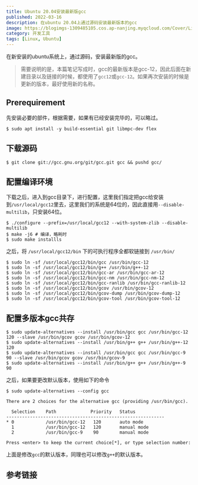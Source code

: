 ```yaml
---
title: Ubuntu 20.04安装最新版gcc
published: 2022-03-16
description: 在ubuntu 20.04上通过源码安装最新版本的gcc
image: https://blogimgs-1309485105.cos.ap-nanjing.myqcloud.com/Cover/Linux/ubuntu.png
category: 开发工具
tags: [Linux, Ubuntu]
---
```


在新安装的ubuntu系统上，通过源码，安装最新版的gcc。

> 需要说明的是，本篇笔记写成时，gcc的最新版本是gcc-12，因此后面在新建目录以及链接的时候，都使用了`gcc12`或`gcc-12`。如果再次安装的时候是更新的版本，最好使用新的名称。

## Prerequirement

先安装必要的部件，根据需要，如果有已经安装完毕的，可以略过。

```shell
$ sudo apt install -y build-essential git libmpc-dev flex
```

## 下载源码

```shell
$ git clone git://gcc.gnu.org/git/gcc.git gcc && pushd gcc/
```

## 配置编译环境

下载之后，进入到gcc目录下，进行配置，这里我们指定把gcc给安装到`/usr/local/gcc12`里去，这里我们的系统是64位的，因此直接用`--disable-multilib`，只安装64位。

```shell
$ ./configure --prefix=/usr/local/gcc12 --with-system-zlib --disable-multilib
$ make -j6 # 编译，略耗时
$ sudo make installls 
```

之后，将 `/usr/local/gcc12/bin` 下的可执行程序全都软链接到 `/usr/bin/`

```shell
$ sudo ln -sf /usr/local/gcc12/bin/gcc /usr/bin/gcc-12
$ sudo ln -sf /usr/local/gcc12/bin/g++ /usr/bin/g++-12
$ sudo ln -sf /usr/local/gcc12/bin/gcc-ar /usr/bin/gcc-ar-12
$ sudo ln -sf /usr/local/gcc12/bin/gcc-nm /usr/bin/gcc-nm-12
$ sudo ln -sf /usr/local/gcc12/bin/gcc-ranlib /usr/bin/gcc-ranlib-12
$ sudo ln -sf /usr/local/gcc12/bin/gcov /usr/bin/gcov-12
$ sudo ln -sf /usr/local/gcc12/bin/gcov-dump /usr/bin/gcov-dump-12
$ sudo ln -sf /usr/local/gcc12/bin/gcov-tool /usr/bin/gcov-tool-12
```

## 配置多版本gcc共存

```shell
$ sudo update-alternatives --install /usr/bin/gcc gcc /usr/bin/gcc-12 120 --slave /usr/bin/gcov gcov /usr/bin/gcov-12
$ sudo update-alternatives --install /usr/bin/g++ g++ /usr/bin/g++-12 120
$ sudo update-alternatives --install /usr/bin/gcc gcc /usr/bin/gcc-9 90 --slave /usr/bin/gcov gcov /usr/bin/gcov-9
$ sudo update-alternatives --install /usr/bin/g++ g++ /usr/bin/g++-9 90
```

之后，如果要更改默认版本，使用如下的命令

```shell
$ sudo update-alternatives --config gcc

There are 2 choices for the alternative gcc (providing /usr/bin/gcc).

  Selection    Path             Priority   Status
------------------------------------------------------------
* 0            /usr/bin/gcc-12   120       auto mode
  1            /usr/bin/gcc-12   120       manual mode
  2            /usr/bin/gcc-9    90        manual mode

Press <enter> to keep the current choice[*], or type selection number: 
```

上面是修改`gcc`的默认版本，同理也可以修改`g++`的默认版本。

## 参考链接

[1]: https://blog.byhi.org/archives/586372ad.html

[2]: https://gcc.gnu.org/

[3]: https://gcc.gnu.org/git.html
